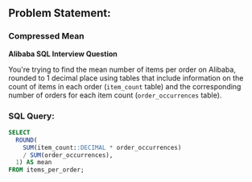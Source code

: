 ## Problem Statement:

### Compressed Mean  
**Alibaba SQL Interview Question**

You're trying to find the mean number of items per order on Alibaba, rounded to 1 decimal place using tables that include information on the count of items in each order (`item_count` table) and the corresponding number of orders for each item count (`order_occurrences` table).

### SQL Query:

```sql
SELECT
  ROUND(
    SUM(item_count::DECIMAL * order_occurrences)
    / SUM(order_occurrences),
  1) AS mean
FROM items_per_order;
```


